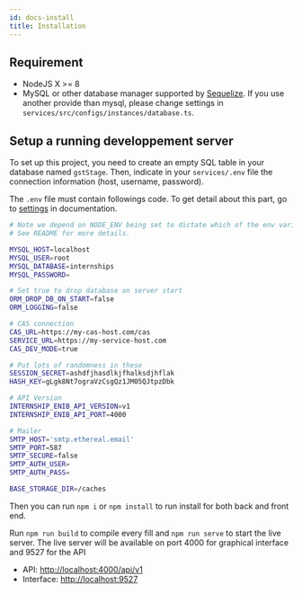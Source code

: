 ```yaml
---
id: docs-install
title: Installation
---
```


## Requirement

* NodeJS X >= 8
* MySQL or other database manager supported by [Sequelize](https://sequelize.org/). If you use another provide than mysql, please change settings in `services/src/configs/instances/database.ts`.

## Setup a running developpement server

To set up this project, you need to create an empty SQL table in your database named `gstStage`. Then, indicate in your `services/.env` file the connection information (host, username, password).

The `.env` file must contain followings code. To get detail about this part, go to [settings](docs-settings) in documentation.

``` sh
# Note we depend on NODE_ENV being set to dictate which of the env variables below get loaded at runtime.
# See README for more details.

MYSQL_HOST=localhost
MYSQL_USER=root
MYSQL_DATABASE=internships
MYSQL_PASSWORD=

# Set true to drop database on server start
ORM_DROP_DB_ON_START=false
ORM_LOGGING=false

# CAS connection
CAS_URL=https://my-cas-host.com/cas
SERVICE_URL=https://my-service-host.com
CAS_DEV_MODE=true

# Put lots of randomness in these
SESSION_SECRET=ashdfjhasdlkjfhalksdjhflak
HASH_KEY=gLgk8Nt7ograVzCsgQz1JM05QJtpzDbk

# API Version
INTERNSHIP_ENIB_API_VERSION=v1
INTERNSHIP_ENIB_API_PORT=4000

# Mailer
SMTP_HOST='smtp.ethereal.email'
SMTP_PORT=587
SMTP_SECURE=false
SMTP_AUTH_USER=
SMTP_AUTH_PASS=

BASE_STORAGE_DIR=/caches
```

Then you can run `npm i` or `npm install` to run install for both back and front end.

Run `npm run build` to compile every fill and `npm run serve` to start the live server.
The live server will be available on port 4000 for graphical interface and 9527 for the API

* API: [http://localhost:4000/api/v1](http://localhost:4000/api/v1)
* Interface: [http://localhost:9527](http://localhost:9527)
